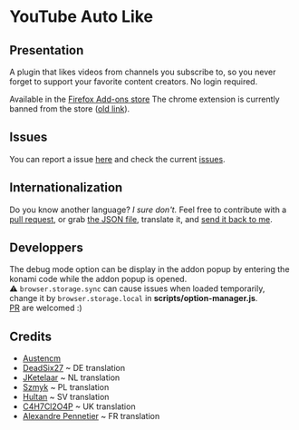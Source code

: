 # YouTube Auto Like

## Presentation
A plugin that likes videos from channels you subscribe to, so you never forget to support your favorite content creators. No login required.

Available in the [Firefox Add-ons store](https://addons.mozilla.org/en/firefox/addon/youtube_auto_like/) 
The chrome extension is currently banned from the store ([old link](https://chrome.google.com/webstore/detail/youtube-auto-like/loodalcnddclgnfekfomcoiipiohcdim)).

## Issues
You can report a issue [here](https://github.com/Taknok/youtube-auto-like/issues/new) and check the current [issues](https://github.com/Taknok/youtube-auto-like/issues).

## Internationalization

Do you know another language? _I sure don't._ Feel free to contribute with a [pull request](https://github.com/Taknok/youtube-auto-like/pulls), or grab [the JSON file](https://raw.githubusercontent.com/Taknok/youtube-auto-like/master/app/_locales/en/messages.json), translate it, and [send it back to me](mailto:pg.developper.fr@gmail.com).

## Developpers
The debug mode option can be display in the addon popup by entering the konami code while the addon popup is opened.<br>
:warning: `browser.storage.sync` can cause issues when loaded temporarily, change it by `browser.storage.local` in **scripts/option-manager.js**.<br>
[PR](https://github.com/Taknok/youtube-auto-like/pulls) are welcomed :)

## Credits
- [Austencm](https://github.com/austencm/youtube-auto-like)
- [DeadSix27](https://github.com/DeadSix27) ~ DE translation
- [JKetelaar](https://github.com/JKetelaar) ~ NL translation
- [Szmyk](https://github.com/Szmyk) ~ PL translation
- [Hultan](https://github.com/Hultan) ~ SV translation
- [C4H7Cl2O4P](https://github.com/C4H7Cl2O4P) ~ UK translation
- [Alexandre Pennetier](https://github.com/alexandre-pennetier) ~ FR translation
